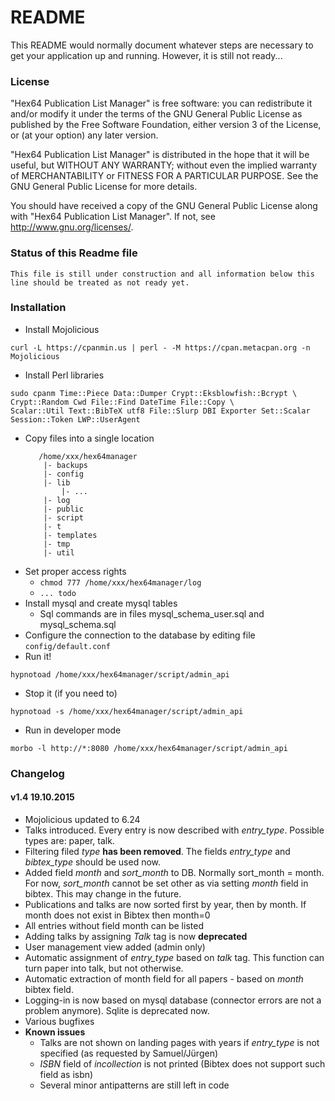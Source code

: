 # README #

This README would normally document whatever steps are necessary to get your application up and running. However, it is still not ready...

### License ###

"Hex64 Publication List Manager" is free software: you can redistribute it and/or modify
it under the terms of the GNU General Public License as published by
the Free Software Foundation, either version 3 of the License, or
(at your option) any later version.

"Hex64 Publication List Manager" is distributed in the hope that it will be useful,
but WITHOUT ANY WARRANTY; without even the implied warranty of
MERCHANTABILITY or FITNESS FOR A PARTICULAR PURPOSE.  See the
GNU General Public License for more details.

You should have received a copy of the GNU General Public License
along with "Hex64 Publication List Manager".  If not, see <http://www.gnu.org/licenses/>.

### Status of this Readme file ###

    This file is still under construction and all information below this line should be treated as not ready yet.

### Installation ###

* Install Mojolicious 
```
curl -L https://cpanmin.us | perl - -M https://cpan.metacpan.org -n Mojolicious
```
* Install Perl libraries
```
sudo cpanm Time::Piece Data::Dumper Crypt::Eksblowfish::Bcrypt \
Crypt::Random Cwd File::Find DateTime File::Copy \
Scalar::Util Text::BibTeX utf8 File::Slurp DBI Exporter Set::Scalar Session::Token LWP::UserAgent
```
* Copy files into a single location
    ```
       /home/xxx/hex64manager
        |- backups
        |- config
        |- lib
            |- ...
        |- log
        |- public
        |- script
        |- t
        |- templates
        |- tmp
        |- util
    ```
* Set proper access rights 
    * `chmod 777 /home/xxx/hex64manager/log`
    * `... todo`
* Install mysql and create mysql tables
    * Sql commands are in files mysql_schema_user.sql and mysql_schema.sql
* Configure the connection to the database by editing file `config/default.conf`
* Run it!
```
hypnotoad /home/xxx/hex64manager/script/admin_api
```
* Stop it (if you need to)
```
hypnotoad -s /home/xxx/hex64manager/script/admin_api
```
* Run in developer mode

```
morbo -l http://*:8080 /home/xxx/hex64manager/script/admin_api
```


### Changelog ###

#### v1.4 19.10.2015 ####

* Mojolicious updated to 6.24
* Talks introduced. Every entry is now described with *entry_type*. Possible types are: paper, talk.
* Filtering filed *type* **has been removed**. The fields *entry_type* and *bibtex_type* should be used now.
* Added field *month* and *sort_month* to DB. Normally sort_month = month. For now, *sort_month* cannot be set other as via setting *month* field in bibtex. This may change in the future.
* Publications and talks are now sorted first by year, then by month. If month does not exist in Bibtex then month=0
* All entries without field month can be listed
* Adding talks by assigning *Talk* tag is now **deprecated**
* User management view added (admin only)
* Automatic assignment of *entry_type* based on *talk* tag. This function can turn paper into talk, but not otherwise.
* Automatic extraction of month field for all papers - based on *month* bibtex field.
* Logging-in is now based on mysql database (connector errors are not a problem anymore). Sqlite is deprecated now.
* Various bugfixes
* **Known issues**
    * Talks are not shown on landing pages with years if *entry_type* is not specified (as requested by Samuel/Jürgen)
    * *ISBN* field of *incollection* is not printed (Bibtex does not support such field as isbn)
    * Several minor antipatterns are still left in code